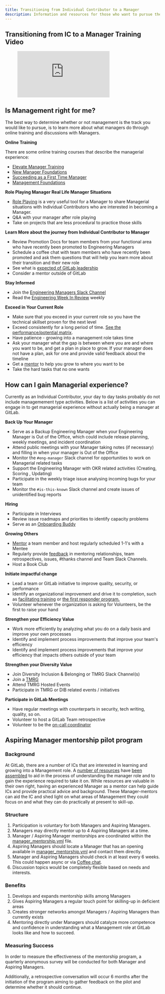 ```yaml
---
title: Transitioning from Individual Contributor to a Manager
description: Information and resources for those who want to pursue the management track
---
```


## Transitioning from IC to a Manager Training Video

<figure class="video_container">
  <iframe src="https://www.youtube.com/embed/Zeull-tdy6o" frameborder="0" allowfullscreen="true"> </iframe>
</figure>

## Is Management right for me?

The best way to determine whether or not management is the track you would like to pursue, is to learn more about what managers do through online training and discussions with Managers.

**Online Training**

There are some online training courses that describe the managerial experience:

* [Elevate Manager Training](/handbook/people-group/learning-and-development/elevate-programs/)
* [New Manager Foundations](https://www.linkedin.com/learning/new-manager-foundations-21965262)
* [Succeeding as a First Time Manager](https://www.linkedin.com/learning/succeeding-as-a-first-time-tech-manager-2019)
* [Management Foundations](https://www.linkedin.com/learning/management-foundations-2019/managing-performance-problems)

**Role Playing Manager Real Life Manager Situations**

* [Role Playing](https://www.linkedin.com/learning/search?keywords=teaching%20with%20role%20playing&u=2255073) is a very useful tool for a Manager to share Managerial situations with Individual Contributors who are interested in becoming a Manager.
* Q&A with your manager after role playing
* Take on projects that are less procedural to practice those skills

**Learn More about the journey from Individual Contributor to Manager**

* Review Promotion Docs for team members from your functional area who have recently been promoted to Engineering Managers
* Schedule a coffee chat with team members who have recently been promoted and ask them questions that will help you learn more about their transition and their new role
* See what is [expected of GitLab leadership](/handbook/company/structure/#management-group)
* Consider a mentor outside of GitLab

**Stay Informed**

* Join the [Engineering Managers Slack Channel](https://gitlab.slack.com/archives/C9X79MNJ3)
* Read the [Engineering Week In Review](https://docs.google.com/document/d/1GQbnOP_lr9KVMVaBQx19WwKITCmh7H3YlgO-XqVwv0M/edit) weekly

**Exceed in Your Current Role**

* Make sure that you exceed in your current role so you have the technical skillset proven for the next level
* Exceed consistently for a long period of time. [See the performance/potential matrix](/handbook/people-group/talent-assessment/#the-performancegrowth-potential-matrix).
* Have patience - growing into a management role takes time
* Ask your manager what the gap is between where you are and where you want to be, and get a plan in place to grow. If your manager does not have a plan, ask for one and provide valid feedback about the timeline
* Get a [mentor](/handbook/people-group/learning-and-development/mentor/) to help you grow to where you want to be
* Take the hard tasks that no one wants

## How can I gain Managerial experience?

Currently as an Individual Contributor, your day to day tasks probably do not include managemement type activities. Below is a list of activities you can engage in to get managerial experience without actually being a manager at GitLab.

**Back Up Your Manager**

* Serve as a Backup Engineering Manager when your Engineering Manager is Out of the Office, which could include release planning, weekly meetings, and incident coordination
* Attend public meetings with your Manager taking notes (if necessary) and filling in when your manager is Out of the Office
* Monitor the `#eng-manager` Slack channel for opportunities to work on Managerial related tasks
* Support the Engineering Manager with OKR related activities (Creating, Scoring , Updating)
* Participate in the weekly triage issue analysing incoming bugs for your team
* Monitor the `#is-this-known` Slack channel and create issues of unidentified bug reports

**Hiring**

* Participate in Interviews
* Review issue roadmaps and priorities to identify capacity problems
* Serve as an [Onboarding Buddy](/handbook/people-group/general-onboarding/onboarding-buddies/)

**Growing Others**

* [Mentor](https://www.linkedin.com/learning/becoming-an-inspiring-mentor) a team member and host regularly scheduled 1-1's with a Mentee
* Regularly provide [feedback](/handbook/people-group/guidance-on-feedback/) in mentoring relationships, team retrospectives, issues, #thanks channel and Team Slack Channels.
* Host a Book Club

**Initiate impactful change**

* Lead a team or GitLab initiative to improve quality, security, or performance
* Identify an organizational improvement and drive it to completion, such as [facilitating training](https://gitlab.com/gitlab-com/www-gitlab-com/-/issues/7048) or [the first responder program.](https://gitlab.com/gitlab-com/www-gitlab-com/-/issues/7831)
* Volunteer whenever the organization is asking for Volunteers, be the first to raise your hand

**Strengthen your Efficiency Value**

* Work more efficiently by analyzing what you do on a daily basis and improve your own processes
* Identify and implement process improvements that improve your team's efficiency
* Identify and implement process improvements that improve your efficiency that impacts others outside of your team

**Strengthen your Diversity Value**

* Join Diversity Inclusion & Belonging or TMRG Slack Channel(s)
* Join a [TMRG](/handbook/company/culture/inclusion/erg-guide/)
* Attend TMRG Hosted Events
* Participate in TMRG or DIB related events / initiatives

**Participate in GitLab Meetings**

* Have regular meetings with counterparts in security, tech writing, quality, so on.
* Volunteer to host a GitLab Team retrospective
* Volunteer to be the [on-call coordinator](/handbook/engineering/development/processes/infra-dev-escalation/process/#coordinator)

## Aspiring Manager mentorship pilot program

### Background

At GitLab, there are a number of ICs that are interested in learning and growing into a Management role.
A [number of resources](/handbook/engineering/development/dev/training/ic-to-manager/) have [been assembled](https://gitlab.com/gitlab-org/ci-cd/package-stage/package/-/issues/15) to aid in the process of understanding the manager role and to gain the experience required to take it on.
While resources are valuable in their own right, having an experienced Manager as a mentor can help guide ICs and provide practical advice and background. These Manager-mentors can aid the IC and shed light on what areas of Management they could focus on and what they can do practically at present to skill-up.

### Structure

1. Participation is voluntary for both Managers and Aspiring Managers.
1. Managers may directly mentor up to 4 Aspiring Managers at a time.
1. Manager / Aspiring Manager mentorships are coordinated within the [manager_mentorship.yml](https://gitlab.com/gitlab-com/www-gitlab-com/-/blob/master/data/manager_mentorship.yml) file.
1. Aspiring Managers should locate a Manager that has an opening available in [manager_mentorship.yml](https://gitlab.com/gitlab-com/www-gitlab-com/-/blob/master/data/manager_mentorship.yml) and contact them directly.
1. Manager and Aspiring Managers should check in at least every 6 weeks. This could happen async or via [Coffee chat](/handbook/company/culture/all-remote/informal-communication/#coffee-chats).
1. Discussion topics would be completely flexible based on needs and interests.

### Benefits

1. Develops and expands mentorship skills among Managers
1. Gives Aspiring Managers a regular touch point for skilling-up in deficient areas
1. Creates stronger networks amongst Managers / Aspiring Managers than currently exists
1. Mentoring directly under Managers should catalyze more competence and confidence in understanding what a Management role at GitLab looks like and how to succeed.

### Measuring Success

In order to measure the effectiveness of the mentorship program, a quarterly anonymous survey will be conducted for both Manager and Aspiring Managers.

Additionally, a retrospective conversation will occur 6 months after the initiation of the program aiming to gather feedback on the pilot and determine whether it should continue.
